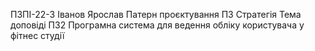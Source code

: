 ПЗПІ-22-3
Іванов Ярослав
Патерн проєктування ПЗ Стратегія
Тема доповіді ПЗ2
Програмна система для ведення обліку користувача у фітнес студії
